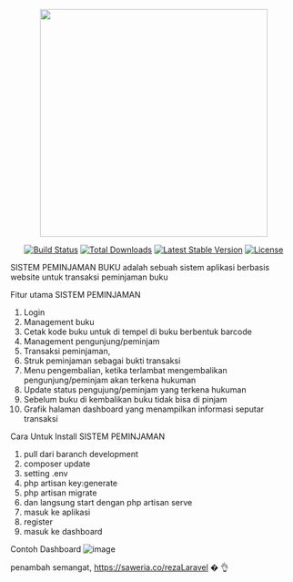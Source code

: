 <p align="center"><a href="https://laravel.com" target="_blank"><img src="https://raw.githubusercontent.com/laravel/art/master/logo-lockup/5%20SVG/2%20CMYK/1%20Full%20Color/laravel-logolockup-cmyk-red.svg" width="400"></a></p>

<p align="center">
<a href="https://travis-ci.org/laravel/framework"><img src="https://travis-ci.org/laravel/framework.svg" alt="Build Status"></a>
<a href="https://packagist.org/packages/laravel/framework"><img src="https://img.shields.io/packagist/dt/laravel/framework" alt="Total Downloads"></a>
<a href="https://packagist.org/packages/laravel/framework"><img src="https://img.shields.io/packagist/v/laravel/framework" alt="Latest Stable Version"></a>
<a href="https://packagist.org/packages/laravel/framework"><img src="https://img.shields.io/packagist/l/laravel/framework" alt="License"></a>
</p>

SISTEM PEMINJAMAN BUKU adalah sebuah sistem aplikasi berbasis website untuk transaksi peminjaman buku

Fitur utama SISTEM PEMINJAMAN
1. Login
2. Management buku 
3. Cetak kode buku untuk di tempel di buku berbentuk barcode
4. Management pengunjung/peminjam
5. Transaksi peminjaman, 
6. Struk peminjaman sebagai bukti transaksi
7. Menu pengembalian, ketika terlambat mengembalikan pengunjung/peminjam akan terkena hukuman 
8. Update status pengujung/peminjam yang terkena hukuman
9. Sebelum buku di kembalikan buku tidak bisa di pinjam
10. Grafik halaman dashboard yang menampilkan informasi seputar transaksi



Cara Untuk Install SISTEM PEMINJAMAN

1. pull dari baranch development
2. composer update
3. setting .env
4. php artisan key:generate
5. php artisan migrate
6. dan langsung start dengan php artisan serve
7. masuk ke aplikasi
8. register
9. masuk ke dashboard


Contoh Dashboard
![image](https://user-images.githubusercontent.com/52590303/145346413-a151a531-137f-4f4e-b044-177465dcf3ab.png)


penambah semangat, 
https://saweria.co/rezaLaravel � 👌
